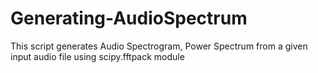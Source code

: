 # Generating-AudioSpectrum
This script generates Audio Spectrogram, Power Spectrum from a given input audio file using scipy.fftpack module
